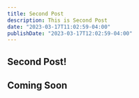 ```yaml
---
title: Second Post
description: This is Second Post
date: "2023-03-17T11:02:59-04:00"
publishDate: "2023-03-17T12:02:59-04:00"
---
```


## Second Post!
## Coming Soon